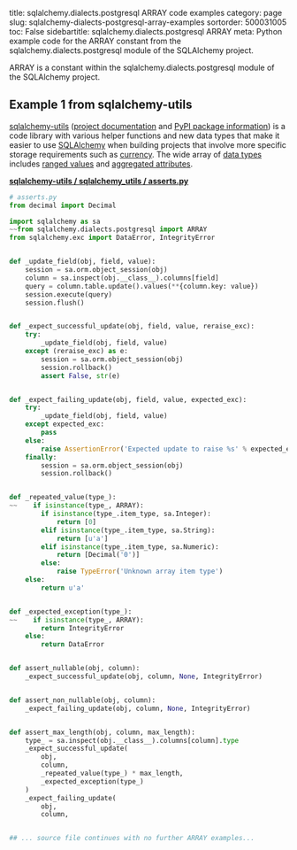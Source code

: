 title: sqlalchemy.dialects.postgresql ARRAY code examples
category: page
slug: sqlalchemy-dialects-postgresql-array-examples
sortorder: 500031005
toc: False
sidebartitle: sqlalchemy.dialects.postgresql ARRAY
meta: Python example code for the ARRAY constant from the sqlalchemy.dialects.postgresql module of the SQLAlchemy project.


ARRAY is a constant within the sqlalchemy.dialects.postgresql module of the SQLAlchemy project.


## Example 1 from sqlalchemy-utils
[sqlalchemy-utils](https://github.com/kvesteri/sqlalchemy-utils)
([project documentation](https://sqlalchemy-utils.readthedocs.io/en/latest/)
and
[PyPI package information](https://pypi.org/project/SQLAlchemy-Utils/))
is a code library with various helper functions and new data types
that make it easier to use [SQLAlchemy](/sqlalchemy.html) when building
projects that involve more specific storage requirements such as
[currency](https://sqlalchemy-utils.readthedocs.io/en/latest/data_types.html#module-sqlalchemy_utils.types.currency).
The wide array of
[data types](https://sqlalchemy-utils.readthedocs.io/en/latest/data_types.html)
includes [ranged values](https://sqlalchemy-utils.readthedocs.io/en/latest/range_data_types.html)
and [aggregated attributes](https://sqlalchemy-utils.readthedocs.io/en/latest/aggregates.html).

[**sqlalchemy-utils / sqlalchemy_utils / asserts.py**](https://github.com/kvesteri/sqlalchemy-utils/blob/master/sqlalchemy_utils/./asserts.py)

```python
# asserts.py
from decimal import Decimal

import sqlalchemy as sa
~~from sqlalchemy.dialects.postgresql import ARRAY
from sqlalchemy.exc import DataError, IntegrityError


def _update_field(obj, field, value):
    session = sa.orm.object_session(obj)
    column = sa.inspect(obj.__class__).columns[field]
    query = column.table.update().values(**{column.key: value})
    session.execute(query)
    session.flush()


def _expect_successful_update(obj, field, value, reraise_exc):
    try:
        _update_field(obj, field, value)
    except (reraise_exc) as e:
        session = sa.orm.object_session(obj)
        session.rollback()
        assert False, str(e)


def _expect_failing_update(obj, field, value, expected_exc):
    try:
        _update_field(obj, field, value)
    except expected_exc:
        pass
    else:
        raise AssertionError('Expected update to raise %s' % expected_exc)
    finally:
        session = sa.orm.object_session(obj)
        session.rollback()


def _repeated_value(type_):
~~    if isinstance(type_, ARRAY):
        if isinstance(type_.item_type, sa.Integer):
            return [0]
        elif isinstance(type_.item_type, sa.String):
            return [u'a']
        elif isinstance(type_.item_type, sa.Numeric):
            return [Decimal('0')]
        else:
            raise TypeError('Unknown array item type')
    else:
        return u'a'


def _expected_exception(type_):
~~    if isinstance(type_, ARRAY):
        return IntegrityError
    else:
        return DataError


def assert_nullable(obj, column):
    _expect_successful_update(obj, column, None, IntegrityError)


def assert_non_nullable(obj, column):
    _expect_failing_update(obj, column, None, IntegrityError)


def assert_max_length(obj, column, max_length):
    type_ = sa.inspect(obj.__class__).columns[column].type
    _expect_successful_update(
        obj,
        column,
        _repeated_value(type_) * max_length,
        _expected_exception(type_)
    )
    _expect_failing_update(
        obj,
        column,


## ... source file continues with no further ARRAY examples...

```

